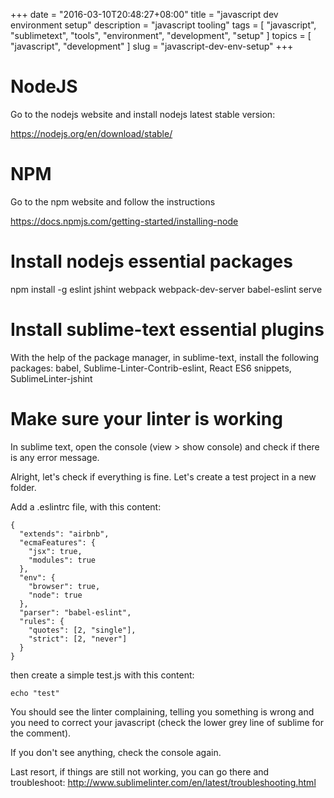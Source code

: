 +++
date = "2016-03-10T20:48:27+08:00"
title = "javascript dev environment setup"
description = "javascript tooling"
tags = [ "javascript", "sublimetext", "tools", "environment", "development", "setup" ]
topics = [ "javascript", "development" ]
slug = "javascript-dev-env-setup"
+++

# NodeJS

Go to the nodejs website and install nodejs latest stable version:

https://nodejs.org/en/download/stable/

# NPM

Go to the npm website and follow the instructions

https://docs.npmjs.com/getting-started/installing-node

# Install nodejs essential packages

npm install -g eslint jshint webpack webpack-dev-server babel-eslint serve 

# Install sublime-text essential plugins

With the help of the package manager, in sublime-text, install the following packages: babel, Sublime-Linter-Contrib-eslint, React ES6 snippets, SublimeLinter-jshint

# Make sure your linter is working

In sublime text, open the console (view > show console) and check if there is any error message.

Alright, let's check if everything is fine. Let's create a test project in a new folder.

Add a .eslintrc file, with this content: 

```
{
  "extends": "airbnb",
  "ecmaFeatures": {
    "jsx": true,
    "modules": true
  },
  "env": {
    "browser": true,
    "node": true
  },
  "parser": "babel-eslint",
  "rules": {
    "quotes": [2, "single"],
    "strict": [2, "never"]
  }
}
```

then create a simple test.js with this content:

```
echo "test"
```

You should see the linter complaining, telling you something is wrong and you need to correct your javascript (check the lower grey line of sublime for the comment).

If you don't see anything, check the console again.

Last resort, if things are still not working, you can go there and troubleshoot: http://www.sublimelinter.com/en/latest/troubleshooting.html